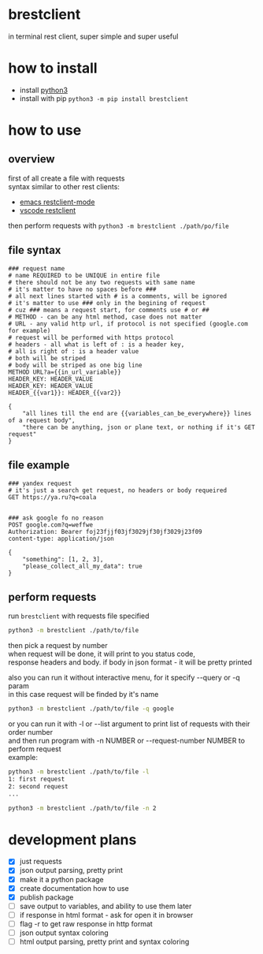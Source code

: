 # brestclient
in terminal rest client, super simple and super useful

# how to install
- install [python3](https://www.python.org/downloads/)
- install with pip `python3 -m pip install brestclient`

# how to use
## overview
first of all create a file with requests  
syntax similar to other rest clients:
- [emacs restclient-mode](https://github.com/pashky/restclient.el)
- [vscode restclient](https://github.com/Huachao/vscode-restclient)

then perform requests with `python3 -m brestclient ./path/po/file`

## file syntax
```restclient
### request name
# name REQUIRED to be UNIQUE in entire file
# there should not be any two requests with same name
# it's matter to have no spaces before ###
# all next lines started with # is a comments, will be ignored
# it's matter to use ### only in the begining of request
# cuz ### means a request start, for comments use # or ##
# METHOD - can be any html method, case does not matter
# URL - any valid http url, if protocol is not specified (google.com for example)
# request will be performed with https protocol
# headers - all what is left of : is a header key,
# all is right of : is a header value
# both will be striped
# body will be striped as one big line
METHOD URL?a={{in_url_variable}}
HEADER_KEY: HEADER_VALUE
HEADER_KEY: HEADER_VALUE
HEADER_{{var1}}: HEADER_{{var2}}

{
    "all lines till the end are {{variables_can_be_everywhere}} lines of a request body",
    "there can be anything, json or plane text, or nothing if it's GET request"
}
```

## file example
```restclient
### yandex request
# it's just a search get request, no headers or body requeired
GET https://ya.ru?q=coala


### ask google fo no reason
POST google.com?q=weffwe
Authorization: Bearer foj23fjjf03jf3029jf30jf3029j23f09
content-type: application/json

{
    "something": [1, 2, 3],
    "please_collect_all_my_data": true
}
```

## perform requests
run `brestclient` with requests file specified
```bash
python3 -m brestclient ./path/to/file
```
then pick a request by number  
when request will be done, it will print to you status code,  
response headers and body. if body in json format - it will be pretty printed

also you can run it without interactive menu, for it specify --query or -q param  
in this case request will be finded by it's name
```bash
python3 -m brestclient ./path/to/file -q google
```

or you can run it with -l or --list argument to print list of requests with their order number  
and then run program with -n NUMBER or --request-number NUMBER to perform request  
example:
```bash
python3 -m brestclient ./path/to/file -l
1: first request
2: second request
...

python3 -m brestclient ./path/to/file -n 2
```

# development plans
- [X] just requests
- [X] json output parsing, pretty print
- [X] make it a python package
- [X] create documentation how to use
- [X] publish package
- [ ] save output to variables, and ability to use them later
- [ ] if response in html format - ask for open it in browser
- [ ] flag -r to get raw response in http format
- [ ] json output syntax coloring
- [ ] html output parsing, pretty print and syntax coloring
